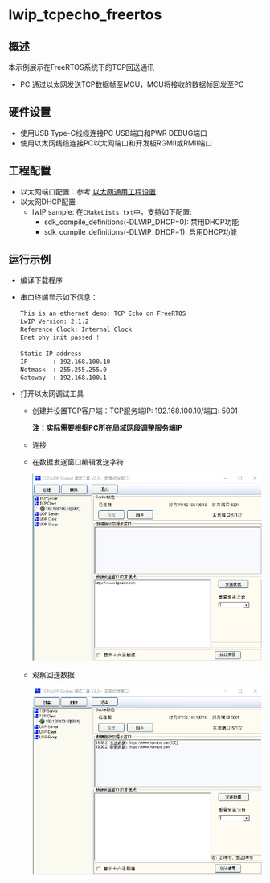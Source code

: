 # lwip_tcpecho_freertos

## 概述

本示例展示在FreeRTOS系统下的TCP回送通讯

- PC 通过以太网发送TCP数据帧至MCU，MCU将接收的数据帧回发至PC

## 硬件设置

* 使用USB Type-C线缆连接PC USB端口和PWR DEBUG端口
* 使用以太网线缆连接PC以太网端口和开发板RGMII或RMII端口

## 工程配置

- 以太网端口配置：参考 [以太网通用工程设置](../doc/Ethernet_Common_Project_Settings_zh.md)
- 以太网DHCP配置
    - lwIP sample:  在`CMakeLists.txt`中，支持如下配置:
      - sdk_compile_definitions(-DLWIP_DHCP=0): 禁用DHCP功能
      - sdk_compile_definitions(-DLWIP_DHCP=1): 启用DHCP功能


## 运行示例

* 编译下载程序

* 串口终端显示如下信息：

  ```console
  This is an ethernet demo: TCP Echo on FreeRTOS
  LwIP Version: 2.1.2
  Reference Clock: Internal Clock
  Enet phy init passed !

  Static IP address
  IP       : 192.168.100.10
  Netmask  : 255.255.255.0
  Gateway  : 192.168.100.1
  ```

* 打开以太网调试工具

  - 创建并设置TCP客户端：TCP服务端IP: 192.168.100.10/端口: 5001

    **注：实际需要根据PC所在局域网段调整服务端IP**

  - 连接

  - 在数据发送窗口编辑发送字符

    ![](../doc/lwip_tcpecho_1.png)



  - 观察回送数据

    ![](../doc/lwip_tcpecho_2.png)

